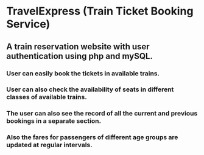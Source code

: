 # TravelExpress (Train Ticket Booking Service)
## A train reservation website with user authentication using php and mySQL.
### User can easily book the tickets in available trains.
### User can also check the availability of seats in different classes of available trains.
### The user can also see the record of all the current and previous bookings in a separate section.
### Also the fares for passengers of different age groups are updated at regular intervals.

